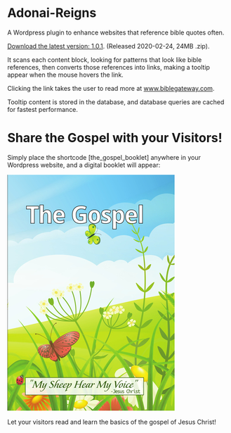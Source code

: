 # Adonai-Reigns

A Wordpress plugin to enhance websites that reference bible quotes often.

[Download the latest version: 1.0.1](https://static.adonai-reigns.life/wp/adonai-reigns.life-1.0.1.zip). (Released 2020-02-24, 24MB .zip).

It scans each content block, looking for patterns that look like bible references, then converts those references into links, making a tooltip appear when the mouse hovers the link.

Clicking the link takes the user to read more at www.biblegateway.com.

Tooltip content is stored in the database, and database queries are cached for fastest performance.

# Share the Gospel with your Visitors!

Simply place the shortcode [the_gospel_booklet] anywhere in your Wordpress website, and a digital booklet will appear:

![My sheep hear my voice](/assets/the-gospel/cover-butterfly-front.jpg?raw=true)

Let your visitors read and learn the basics of the gospel of Jesus Christ!
